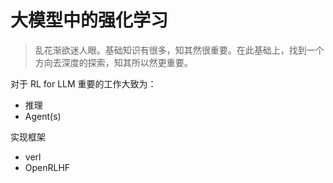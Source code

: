 # 大模型中的强化学习

> 乱花渐欲迷人眼。基础知识有很多，知其然很重要。在此基础上，找到一个方向去深度的探索，知其所以然更重要。

对于 RL for LLM 重要的工作大致为：

- 推理
- Agent(s)

实现框架

- verl
- OpenRLHF
